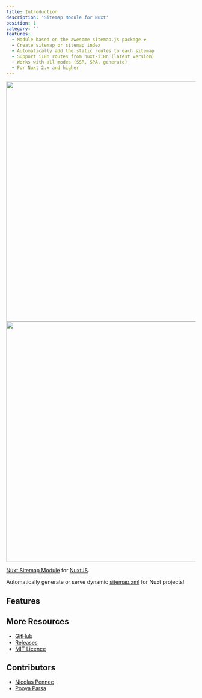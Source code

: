 ```yaml
---
title: Introduction
description: 'Sitemap Module for Nuxt'
position: 1
category: ''
features:
  - Module based on the awesome sitemap.js package ❤️
  - Create sitemap or sitemap index
  - Automatically add the static routes to each sitemap
  - Support i18n routes from nuxt-i18n (latest version)
  - Works with all modes (SSR, SPA, generate)
  - For Nuxt 2.x and higher
---
```


<img src="/preview.png" class="light-img" width="1280" height="640" alt=""/>
<img src="/preview-dark.png" class="dark-img" width="1280" height="640" alt=""/>

[Nuxt Sitemap Module](https://github.com/nuxt-community/sitemap-module) for [NuxtJS](https://nuxtjs.org).

Automatically generate or serve dynamic [sitemap.xml](https://github.com/ekalinin/sitemap.js) for Nuxt projects!

## Features

<list :items="features"></list>

## More Resources

* [GitHub](https://github.com/nuxt-community/sitemap-module)
* [Releases](https://github.com/nuxt-community/sitemap-module/releases)
* [MIT Licence](./LICENSE)

## Contributors

- [Nicolas Pennec](https://github.com/NicoPennec)
- [Pooya Parsa](https://github.com/pi0)